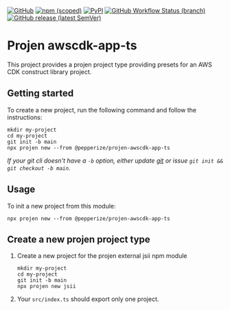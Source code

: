 [![GitHub](https://img.shields.io/github/license/pepperize/projen-awscdk-app-ts?style=flat-square)](https://github.com/pepperize/projen-awscdk-app-ts/blob/main/LICENSE)
[![npm (scoped)](https://img.shields.io/npm/v/@pepperize/projen-awscdk-app-ts?style=flat-square)](https://www.npmjs.com/package/@pepperize/projen-awscdk-app-ts)
[![PyPI](https://img.shields.io/pypi/v/pepperize.projen-awscdk-app-ts?style=flat-square)](https://pypi.org/project/pepperize.projen-awscdk-app-ts/)
[![GitHub Workflow Status (branch)](https://img.shields.io/github/workflow/status/pepperize/projen-awscdk-app-ts/release/main?label=release&style=flat-square)](https://github.com/pepperize/projen-awscdk-app-ts/actions/workflows/release.yml)
[![GitHub release (latest SemVer)](https://img.shields.io/github/v/release/pepperize/projen-awscdk-app-ts?sort=semver&style=flat-square)](https://github.com/pepperize/projen-awscdk-app-ts/releases)

# Projen awscdk-app-ts

This project provides a projen project type providing presets for an AWS CDK construct library project.

## Getting started

To create a new project, run the following command and follow the instructions:

```shell
mkdir my-project
cd my-project
git init -b main
npx projen new --from @pepperize/projen-awscdk-app-ts
```

_If your git cli doesn't have a `-b` option, either update [git](https://git-scm.com/) or issue `git init && git checkout -b main`._

## Usage

To init a new project from this module:

```shell
npx projen new --from @pepperize/projen-awscdk-app-ts
```

## Create a new projen project type

1. Create a new project for the projen external jsii npm module
   ```shell
   mkdir my-project
   cd my-project
   git init -b main
   npx projen new jsii
   ```
2. Your `src/index.ts` should export only one project.

